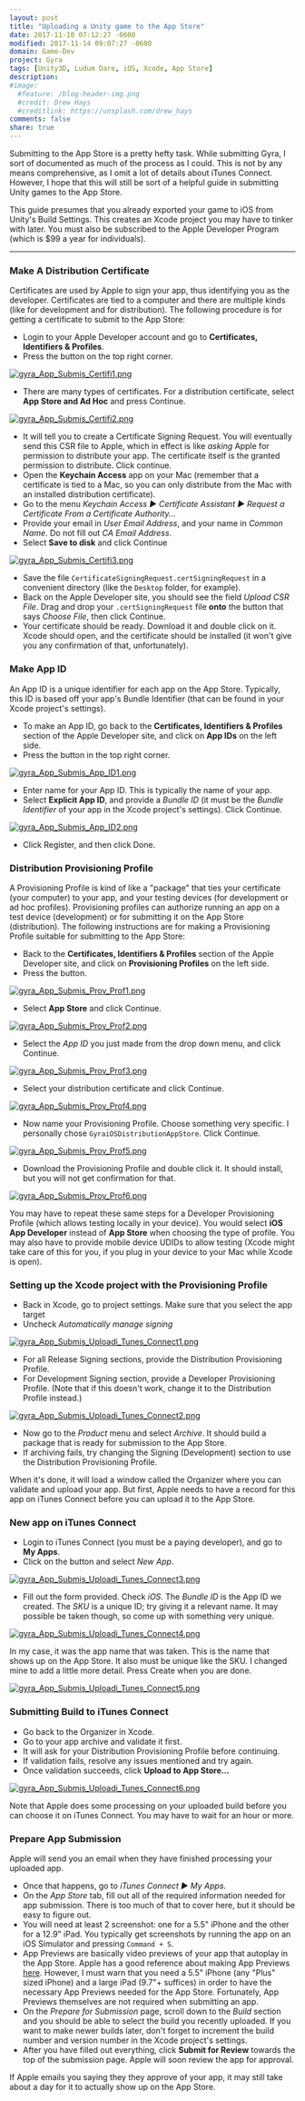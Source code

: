```yaml
---
layout: post
title: "Uploading a Unity game to the App Store"
date: 2017-11-10 07:12:27 -0600
modified: 2017-11-14 09:07:27 -0600
domain: Game-Dev
project: Gyra
tags: [Unity3D, Ludum Dare, iOS, Xcode, App Store]
description:
#image:
  #feature: /blog-header-img.png
  #credit: Drew Hays
  #creditlink: https://unsplash.com/drew_hays
comments: false
share: true
---
```


Submitting to the App Store is a pretty hefty task. While submitting Gyra, I sort of documented as much of the process as I could. This is not by any means comprehensive, as I omit a lot of details about iTunes Connect. However, I hope that this will still be sort of a helpful guide in submitting Unity games to the App Store.

This guide presumes that you already exported your game to iOS from Unity's Build Settings. This creates an Xcode project you may have to tinker with later. You must also be subscribed to the Apple Developer Program (which is $99 a year for individuals).

--------

### Make A Distribution Certificate

Certificates are used by Apple to sign your app, thus identifying you as the developer. Certificates are tied to a computer and there are multiple kinds (like for development and for distribution). The following procedure is for getting a certificate to submit to the App Store:

 - Login to your Apple Developer account and go to **Certificates, Identifiers & Profiles**.
 - Press the <i class="fa fa-plus" aria-hidden="true"></i> button on the top right corner.

[![gyra_App_Submis_Certifi1.png](https://s8.postimg.org/9e84gmwdh/gyra_App_Submis_Certifi1.png)](https://postimg.org/image/hwhkkz2w1/)

 - There are many types of certificates. For a distribution certificate, select **App Store and Ad Hoc** and press Continue.

[![gyra_App_Submis_Certifi2.png](https://s8.postimg.org/lsuwh05w5/gyra_App_Submis_Certifi2.png)](https://postimg.org/image/y7hohbxe9/)

 - It will tell you to create a Certificate Signing Request. You will eventually send this CSR file to Apple, which in effect is like *asking* Apple for permission to distribute your app. The certificate itself is the granted permission to distribute. Click continue.
 - Open the **Keychain Access** app on your Mac (remember that a certificate is tied to a Mac, so you can only distribute from the Mac with an installed distribution certificate).
 - Go to the menu *Keychain Access ▶ Certificate Assistant ▶ Request a Certificate From a Certificate Authority...*
 - Provide your email in *User Email Address*, and your name in *Common Name*. Do not fill out *CA Email Address*.
 - Select **Save to disk** and click Continue

[![gyra_App_Submis_Certifi3.png](https://s8.postimg.org/553eegled/gyra_App_Submis_Certifi3.png)](https://postimg.org/image/wfopmdob5/)

 - Save the file `CertificateSigningRequest.certSigningRequest` in a convenient directory (like the `Desktop` folder, for example).
 - Back on the Apple Developer site, you should see the field *Upload CSR File*. Drag and drop your `.certSigningRequest` file **onto** the button that says *Choose File*, then click Continue.
 - Your certificate should be ready. Download it and double click on it. Xcode should open, and the certificate should be installed (it won't give you any confirmation of that, unfortunately).


### Make App ID

An App ID is a unique identifier for each app on the App Store. Typically, this ID is based off your app's Bundle Identifier (that can be found in your Xcode project's settings).

 - To make an App ID, go back to the **Certificates, Identifiers & Profiles** section of the Apple Developer site, and click on **App IDs** on the left side.
 - Press the <i class="fa fa-plus" aria-hidden="true"></i> button in the top right corner.

[![gyra_App_Submis_App_ID1.png](https://s8.postimg.org/6k4z30705/gyra_App_Submis_App_ID1.png)](https://postimg.org/image/w2xbg0qk1/)

 - Enter name for your App ID. This is typically the name of your app.
 - Select **Explicit App ID**, and provide a *Bundle ID* (it must be the *Bundle Identifier* of your app in the Xcode project's settings). Click Continue.

[![gyra_App_Submis_App_ID2.png](https://s8.postimg.org/cl2o091dx/gyra_App_Submis_App_ID2.png)](https://postimg.org/image/42t7vwuv5/)

 - Click Register, and then click Done.


### Distribution Provisioning Profile

A Provisioning Profile is kind of like a "package" that ties your certificate (your computer) to your app, and your testing devices (for development or ad hoc profiles). Provisioning profiles can authorize running an app on a test device (development) or for submitting it on the App Store (distribution). The following instructions are for making a Provisioning Profile suitable for submitting to the App Store:

 - Back to the **Certificates, Identifiers & Profiles** section of the Apple Developer site, and click on **Provisioning Profiles** on the left side.
 - Press the <i class="fa fa-plus" aria-hidden="true"></i> button.

[![gyra_App_Submis_Prov_Prof1.png](https://s8.postimg.org/pp88cyoat/gyra_App_Submis_Prov_Prof1.png)](https://postimg.org/image/e048ozxc1/)

 - Select **App Store** and click Continue.

[![gyra_App_Submis_Prov_Prof2.png](https://s8.postimg.org/w2xbg88md/gyra_App_Submis_Prov_Prof2.png)](https://postimg.org/image/at9p5dsbl/)

 - Select the *App ID* you just made from the drop down menu, and click Continue.

[![gyra_App_Submis_Prov_Prof3.png](https://s8.postimg.org/kdtbs9x39/gyra_App_Submis_Prov_Prof3.png)](https://postimg.org/image/jbj59qe9t/)

 - Select your distribution certificate and click Continue.

[![gyra_App_Submis_Prov_Prof4.png](https://s8.postimg.org/wfopmej6d/gyra_App_Submis_Prov_Prof4.png)](https://postimg.org/image/tllk8yh01/)

 - Now name your Provisioning Profile. Choose something very specific. I personally chose `GyraiOSDistributionAppStore`. Click Continue.

[![gyra_App_Submis_Prov_Prof5.png](https://s8.postimg.org/f2ef7k3at/gyra_App_Submis_Prov_Prof5.png)](https://postimg.org/image/67dkx1ei9/)

 - Download the Provisioning Profile and double click it. It should install, but you will not get confirmation for that.

[![gyra_App_Submis_Prov_Prof6.png](https://s8.postimg.org/r49t1pzol/gyra_App_Submis_Prov_Prof6.png)](https://postimg.org/image/6k4z38jxd/)

You may have to repeat these same steps for a Developer Provisioning Profile (which allows testing locally in your device). You would select **iOS App Developer** instead of **App Store** when choosing the type of profile. You may also have to provide mobile device UDIDs to allow testing (Xcode might take care of this for you, if you plug in your device to your Mac while Xcode is open).


### Setting up the Xcode project with the Provisioning Profile
 - Back in Xcode, go to project settings. Make sure that you select the app target
 - Uncheck *Automatically manage signing*

[![gyra_App_Submis_Uploadi_Tunes_Connect1.png](https://s8.postimg.org/s6jzk9q7p/gyra_App_Submis_Uploadi_Tunes_Connect1.png)](https://postimg.org/image/bvjvnydpt/)

 - For all Release Signing sections, provide the Distribution Provisioning Profile.
 - For Development Signing section, provide a Developer Provisioning Profile. (Note that if this doesn't work, change it to the Distribution Profile instead.)

[![gyra_App_Submis_Uploadi_Tunes_Connect2.png](https://s8.postimg.org/rh177x53p/gyra_App_Submis_Uploadi_Tunes_Connect2.png)](https://postimg.org/image/cxu26ibyp/)

 - Now go to the *Product* menu and select *Archive*. It should build a package that is ready for submission to the App Store.
 - If archiving fails, try changing the Signing (Development) section to use the Distribution Provisioning Profile.

When it's done, it will load a window called the Organizer where you can validate and upload your app.
But first, Apple needs to have a record for this app on iTunes Connect before you can upload it to the App Store.


### New app on iTunes Connect
 - Login to iTunes Connect (you must be a paying developer), and go to **My Apps**.
 - Click on the <i class="fa fa-plus" aria-hidden="true"></i> button and select *New App*.

[![gyra_App_Submis_Uploadi_Tunes_Connect3.png](https://s8.postimg.org/dncuivrxx/gyra_App_Submis_Uploadi_Tunes_Connect3.png)](https://postimg.org/image/4fkm26kvl/)

 - Fill out the form provided. Check *iOS*. The *Bundle ID* is the App ID we created. The *SKU* is a unique ID; try giving it a relevant name. It may possible be taken though, so come up with something very unique.

[![gyra_App_Submis_Uploadi_Tunes_Connect4.png](https://s8.postimg.org/hwhkl2amt/gyra_App_Submis_Uploadi_Tunes_Connect4.png)](https://postimg.org/image/9qzimwmdt/)

In my case, it was the app name that was taken. This is the name that shows up on the App Store. It also must be unique like the SKU. I changed mine to add a little more detail. Press Create when you are done.

[![gyra_App_Submis_Uploadi_Tunes_Connect5.png](https://s8.postimg.org/rtsle4ait/gyra_App_Submis_Uploadi_Tunes_Connect5.png)](https://postimg.org/image/tllk90tvl/)



### Submitting Build to iTunes Connect
 - Go back to the Organizer in Xcode.
 - Go to your app archive and validate it first.
 - It will ask for your Distribution Provisioning Profile before continuing.
 - If validation fails, resolve any issues mentioned and try again.
 - Once validation succeeds, click **Upload to App Store...**

 [![gyra_App_Submis_Uploadi_Tunes_Connect6.png](https://s8.postimg.org/agiaz8zs5/gyra_App_Submis_Uploadi_Tunes_Connect6.png)](https://postimg.org/image/e048p22ht/)

Note that Apple does some processing on your uploaded build before you can choose it on iTunes Connect. You may have to wait for an hour or more.


### Prepare App Submission

Apple will send you an email when they have finished processing your uploaded app.

 - Once that happens, go to *iTunes Connect ▶ My Apps*.
 - On the *App Store* tab, fill out all of the required information needed for app submission. There is too much of that to cover here, but it should be easy to figure out.
 - You will need at least 2 screenshot: one for a 5.5" iPhone and the other for a 12.9" iPad. You typically get screenshots by running the app on an iOS Simulator and pressing `Command + S`.
 - App Previews are basically video previews of your app that autoplay in the App Store. Apple has a good reference about making App Previews [here](https://developer.apple.com/app-store/app-previews/). However, I must warn that you need a 5.5" iPhone (any "Plus" sized iPhone) and a large iPad (9.7"+ suffices) in order to have the necessary App Previews needed for the App Store. Fortunately, App Previews themselves are not required when submitting an app.
 - On the *Prepare for Submission* page, scroll down to the *Build* section and you should be able to select the build you recently uploaded. If you want to make newer builds later, don't forget to increment the build number and version number in the Xcode project's settings.
 - After you have filled out everything, click **Submit for Review** towards the top of the submission page. Apple will soon review the app for approval.

If Apple emails you saying they they approve of your app, it may still take about a day for it to actually show up on the App Store.


